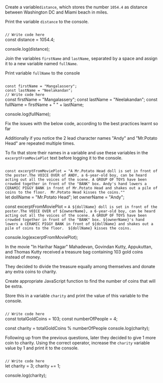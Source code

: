 Create a variable`distance`,
which stores the number
`1054.4` as distance
between Washington DC and
Miami beach in miles.

Print the variable `distance`
to the console.

<codeblock language="javascript" type="exercise" testMode="fixedInput" showSolution="false">
<code>
// Write code here
</code>
<solution>
const distance = 1054.4;

console.log(distance);
</solution>
</codeblock>

Join the variables `firstName`
and `lastName`, separated by a
space and assign it to a new
variable named `fullName`.

Print variable `fullName` to
the console

<codeblock language="javascript" type="exercise" testMode="fixedInput" showSolution="false">
<code>
const firstName = "Mangalassery";
const lastName = "Neelakandan";
// Write code here
</code>
<solution>
const firstName = "Mangalassery";
const lastName = "Neelakandan";
const fullName = firstName + " " + lastName;

console.log(fullName);
</solution>
</codeblock>

Fix the issues with the below
code, according to the best
practices learnt so far 

Additionally if you notice
the 2 lead character names 
"Andy" and "Mr.Potato Head"
are repeated multiple times. 

To fix that store their names
in a variable and use these
variables in the
`excerptFromMoviePlot` text
before logging it
to the console.

<codeblock language="javascript" type="exercise" testMode="fixedInput" showSolution="false">
<code>
const excerptFromMoviePlot = "A Mr.Potato Head doll is set in front of the poster.The VOICE OVER of ANDY, a 6-year-old boy, can be heard acting out all the voices of the scene. A GROUP OF TOYS have been crowded together in front of the "BANK" box. Andy's hand lowers a CERAMIC PIGGY BANK in front of Mr.Potato Head and shakes out a pile of coins to the floor.  Mr.Potato Head kisses the coins.""
</code>
<solution>
let dollName = "Mr.Potato Head";
let ownerName = "Andy";

const excerptFromMoviePlot = `A ${dollName} doll is set in front of the poster.The VOICE OVER of ${ownerName}, a 6-year-old boy, can be heard acting out all the voices of the scene. A GROUP OF TOYS have been crowded together in front of the "BANK" box. ${ownerName}'s hand lowers a CERAMIC PIGGY BANK in front of ${dollName} and shakes out a pile of coins to the floor.  ${dollName} kisses the coins.`

console.log(excerptFromMoviePlot);
</solution>
</codeblock>

In the movie "In Harihar Nagar" 
Mahadevan, Govindan Kutty,
Appukuttan, and Thomas Kutty
received a treasure
bag containing 103 gold
coins instead of money.

They decided to divide the
treasure equally among themselves
and donate any extra coins
to charity.

Create appropriate JavaScript
function to find the number
of coins that will be extra.

Store this in a variable
`charity` and print the value
of this variable to the console.

<codeblock language="javascript" type="exercise" testMode="fixedInput" showSolution="false">
<code>
// Write code here
</code>
<solution>
const totalGoldCoins = 103;
const numberOfPeople = 4;

const charity = totalGoldCoins % numberOfPeople
console.log(charity);
</solution>
</codeblock>

Following up from the previous
questions, later they decided
to give 1 more coin to charity.
Using the correct operator,
increase the `charity` variable value
by 1 and print it to the console.

<codeblock language="javascript" type="exercise" testMode="fixedInput" showSolution="false">
<code>
// Write code here
</code>
<solution>
let charity = 3;
charity += 1;

console.log(charity);
</solution>
</codeblock>
